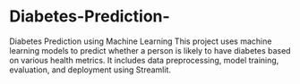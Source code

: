 # Diabetes-Prediction-
Diabetes Prediction using Machine Learning This project uses machine learning models to predict whether a person is likely to have diabetes based on various health metrics. It includes data preprocessing, model training, evaluation, and deployment using Streamlit.
